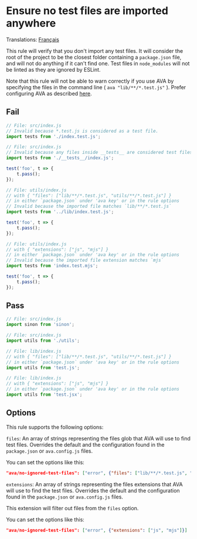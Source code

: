# Ensure no test files are imported anywhere

Translations: [Français](https://github.com/avajs/ava-docs/blob/master/fr_FR/related/eslint-plugin-ava/docs/rules/no-import-test-files.md)

This rule will verify that you don't import any test files. It will consider the root of the project to be the closest folder containing a `package.json` file, and will not do anything if it can't find one. Test files in `node_modules` will not be linted as they are ignored by ESLint.

Note that this rule will not be able to warn correctly if you use AVA by specifying the files in the command line ( `ava "lib/**/*.test.js"` ). Prefer configuring AVA as described [here](https://github.com/avajs/ava/blob/master/docs/06-configuration.md).

## Fail

```js
// File: src/index.js
// Invalid because *.test.js is considered as a test file.
import tests from './index.test.js';
```

```js
// File: src/index.js
// Invalid because any files inside __tests__ are considered test files
import tests from './__tests__/index.js';

test('foo', t => {
	t.pass();
});
```

```js
// File: utils/index.js
// with { "files": ["lib/**/*.test.js", "utils/**/*.test.js"] }
// in either `package.json` under 'ava key' or in the rule options
// Invalid because the imported file matches `lib/**/*.test.js`
import tests from '../lib/index.test.js';

test('foo', t => {
	t.pass();
});
```

```js
// File: utils/index.js
// with { "extensions": ["js", "mjs"] }
// in either `package.json` under 'ava key' or in the rule options
// Invalid because the imported file extension matches `mjs`
import tests from 'index.test.mjs';

test('foo', t => {
	t.pass();
});
```


## Pass

```js
// File: src/index.js
import sinon from 'sinon';

```

```js
// File: src/index.js
import utils from './utils';
```

```js
// File: lib/index.js
// with { "files": ["lib/**/*.test.js", "utils/**/*.test.js"] }
// in either `package.json` under 'ava key' or in the rule options
import utils from 'test.js';
```

```js
// File: lib/index.js
// with { "extensions": ["js", "mjs"] }
// in either `package.json` under 'ava key' or in the rule options
import utils from 'test.jsx';
```

## Options

This rule supports the following options:

`files`: An array of strings representing the files glob that AVA will use to find test files. Overrides the default and the configuration found in the `package.json` or `ava.config.js` files.

You can set the options like this:

```json
"ava/no-ignored-test-files": ["error", {"files": ["lib/**/*.test.js", "utils/**/*.test.js"]}]
```

`extensions`: An array of strings representing the files extensions that AVA will use to find the test files. Overrides the default and the configuration found in the `package.json` or `ava.config.js` files.

This extension will filter out files from the `files` option.

You can set the options like this:

```json
"ava/no-ignored-test-files": ["error", {"extensions": ["js", "mjs"]}]
```
